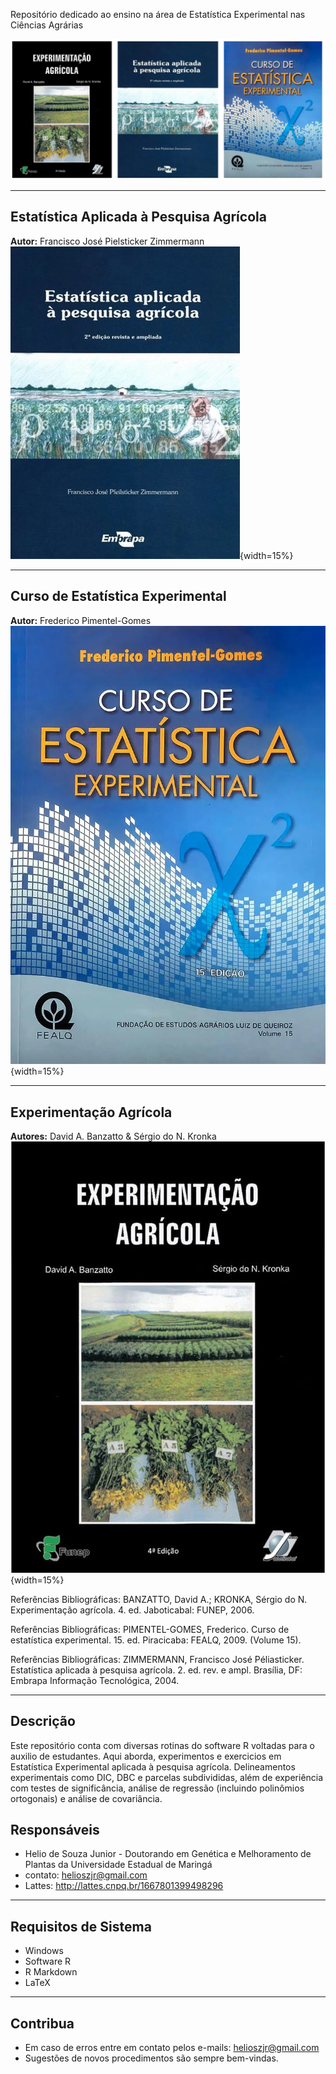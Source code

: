 Repositório dedicado ao ensino na área de Estatística Experimental nas Ciências Agrárias

![](estatistica.png)

***
## Estatística Aplicada à Pesquisa Agrícola  
**Autor:** Francisco José Pielsticker Zimmermann  
![Estatística Aplicada](Estatistica.jpg){width=15%}

***

## Curso de Estatística Experimental  
**Autor:** Frederico Pimentel-Gomes  
![Curso de Estatística Experimental](Curso.webp){width=15%}

***

## Experimentação Agrícola  
**Autores:** David A. Banzatto & Sérgio do N. Kronka  
![Experimentação Agrícola](Experimentação.jpg){width=15%}


Referências Bibliográficas: BANZATTO, David A.; KRONKA, Sérgio do N. Experimentação agrícola. 4. ed. Jaboticabal: FUNEP, 2006.

Referências Bibliográficas: PIMENTEL-GOMES, Frederico. Curso de estatística experimental. 15. ed. Piracicaba: FEALQ, 2009. (Volume 15).

Referências Bibliográficas: ZIMMERMANN, Francisco José Péliasticker. Estatística aplicada à pesquisa agrícola. 2. ed. rev. e ampl. Brasília, DF: Embrapa Informação Tecnológica, 2004.

***
## Descrição

Este repositório conta com diversas rotinas do software R voltadas para o auxilio de estudantes. Aqui aborda, experimentos e exercicios em Estatística Experimental aplicada à pesquisa agrícola. Delineamentos experimentais como DIC, DBC e parcelas subdivididas, além de experiência com testes de significância, análise de regressão (incluindo polinômios ortogonais) e análise de covariância.

## Responsáveis

- Helio de Souza Junior - Doutorando em Genética e Melhoramento de Plantas da Universidade Estadual de Maringá 
- contato: helioszjr@gmail.com
- Lattes: http://lattes.cnpq.br/1667801399498296

***
## Requisitos de Sistema

- Windows
- Software R
- R Markdown
- LaTeX

***
## Contribua

- Em caso de erros entre em contato pelos e-mails: helioszjr@gmail.com
- Sugestões de novos procedimentos são sempre bem-vindas.

